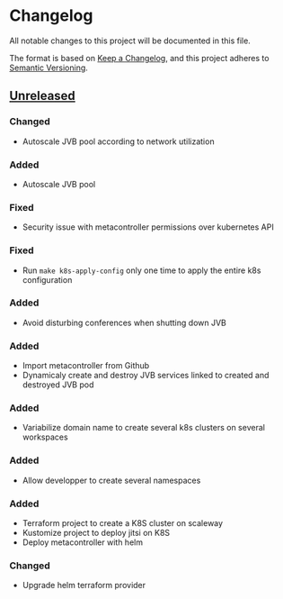 # Changelog

All notable changes to this project will be documented in this file.

The format is based on [Keep a Changelog](https://keepachangelog.com/en/1.0.0/),
and this project adheres to [Semantic
Versioning](https://semver.org/spec/v2.0.0.html).

## [Unreleased]

### Changed

- Autoscale JVB pool according to network utilization

### Added

- Autoscale JVB pool

### Fixed

- Security issue with metacontroller permissions over kubernetes API

### Fixed

- Run `make k8s-apply-config` only one time to apply the entire k8s configuration

### Added

- Avoid disturbing conferences when shutting down JVB

### Added

- Import metacontroller from Github
- Dynamicaly create and destroy JVB services linked to created and destroyed JVB pod

### Added

- Variabilize domain name to create several k8s clusters on several workspaces

### Added

- Allow developper to create several namespaces

### Added

- Terraform project to create a K8S cluster on scaleway
- Kustomize project to deploy jitsi on K8S
- Deploy metacontroller with helm

### Changed

- Upgrade helm terraform provider

[Unreleased]: https://github.com/openfun/jitsi-k8s
